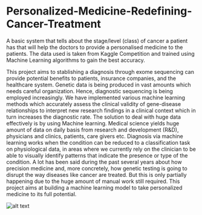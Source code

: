 # Personalized-Medicine-Redefining-Cancer-Treatment
A basic system that tells about the stage/level  (class) of cancer a patient has that will help the doctors to provide a personalised medicine to the patients. The data used is taken from Kaggle Competition and trained using Machine Learning algorithms to gain the best accuracy. <br />


This project aims to stablishing a diagnosis through exome sequencing can provide potential benefits to patients, insurance companies, and the healthcare system. Genetic data is being produced in vast amounts which needs careful organization. Hence, diagnostic sequencing is being employed increasingly. We have implemented various machine learning methods which accurately assess the clinical validity of gene-disease relationships to interpret new research findings in a clinical context which in turn increases the diagnostic rate. The solution to deal with huge data effectively is by using Machine learning. Medical science yields huge amount of data on daily basis from research and development (R&D), physicians and clinics, patients, care givers etc. Diagnosis via machine learning works when the condition can be reduced to a classification task on physiological data, in areas where we currently rely on the clinician to be able to visually identify patterns that indicate the presence or type of the condition. A lot has been said during the past several years about how precision medicine and, more concretely, how genetic testing is going to disrupt the way diseases like cancer are treated. But this is only partially happening due to the huge amount of manual work still required. This project aims at building a machine learning model to take personalized medicine to its full potential. <br />

![alt text](https://github.com/[username]/[reponame]/blob/[branch]/image.jpg?raw=true)
